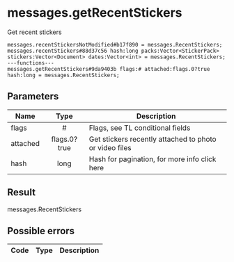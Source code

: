 # messages.getRecentStickers
Get recent stickers

```
messages.recentStickersNotModified#b17f890 = messages.RecentStickers;
messages.recentStickers#88d37c56 hash:long packs:Vector<StickerPack> stickers:Vector<Document> dates:Vector<int> = messages.RecentStickers;
---functions---
messages.getRecentStickers#9da9403b flags:# attached:flags.0?true hash:long = messages.RecentStickers;
```

## Parameters
| Name | Type | Description |
| ---- | :----: | ----------- |
| flags | # | Flags, see TL conditional fields |
| attached | flags.0?true | Get stickers recently attached to photo or video files |
| hash | long | Hash for pagination, for more info click here |


## Result
messages.RecentStickers

## Possible errors
| Code | Type | Description |
| ---- | :----: | ----------- |

